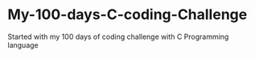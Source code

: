 # My-100-days-C-coding-Challenge
Started with my 100 days of coding challenge with C Programming language
